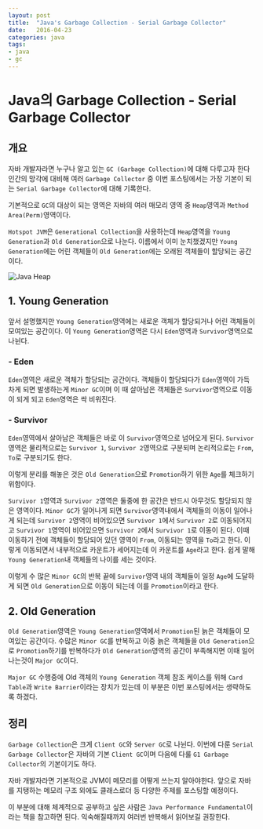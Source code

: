 ```yaml
---
layout: post
title:  "Java's Garbage Collection - Serial Garbage Collector"
date:   2016-04-23
categories: java
tags:
- java
- gc
---
```

# Java의 Garbage Collection - Serial Garbage Collector

## 개요
자바 개발자라면 누구나 알고 있는 `GC (Garbage Collection)`에 대해 다루고자 한다<br/>
인간의 망각에 대비해 여러 `Garbage Collector` 중 이번 포스팅에서는 가장 기본이 되는 `Serial Garbage Collector`에 대해 기록한다.

기본적으로 `GC`의 대상이 되는 영역은 자바의 여러 매모리 영역 중 `Heap`영역과 `Method Area(Perm)`영역이다.

`Hotspot JVM`은 `Generational Collection`을 사용하는데 `Heap`영역을 `Young Generation`과 `Old Generation`으로 나눈다.
이름에서 이미 눈치챘겠지만 `Young Generation`에는 어린 객체들이 `Old Generation`에는 오래된 객체들이 할당되는 공간이다.

![Java Heap](/assets/post_image/java_heap.png)

## 1. Young Generation
앞서 설명했지만 `Young Generation`영역에는 새로운 객체가 할당되거나 어린 객체들이 모여있는 공간이다. 이 `Young Generation`영역은 다시 `Eden`영역과 `Survivor`영역으로 나뉜다.

### - Eden
`Eden`영역은 새로운 객체가 할당되는 공간이다. 객체들이 할당되다가 `Eden`영역이 가득차게 되면 발생하는게 `Minor GC`이며 이 때 살아남은 객체들은 `Survivor`영역으로 이동이 되게 되고 `Eden`영역은 싹 비워진다.

### - Survivor
`Eden`영역에서 살아남은 객체들은 바로 이 `Survivor`영역으로 넘어오게 된다. `Survivor`영역은 물리적으로는 `Survivor 1`, `Survivor 2`영역으로 구분되며 논리적으로는 `From`, `To`로 구분되기도 한다.

이렇게 분리를 해놓은 것은 `Old Generation`으로 `Promotion`하기 위한 `Age`를 체크하기 위함이다.

`Survivor 1`영역과 `Survivor 2`영역은 둘중에 한 공간은 반드시 아무것도 할당되지 않은 영역이다.
`Minor GC`가 일어나게 되면 `Survivor`영역내에서 객체들의 이동이 일어나게 되는데 `Survivor 2`영역이 비어있으면 `Survivor 1`에서 `Survivor 2`로 이동되어지고 `Survivor 1`영역이 비어있으면 `Survivor 2`에서 `Survivor 1`로 이동이 된다.
이때 이동하기 전에 객체들이 할당되어 있던 영역이 `From`, 이동되는 영역을 `To`라고 한다. 이렇게 이동되면서 내부적으로 카운트가 세어지는데 이 카운트를 `Age`라고 한다. 쉽게 말해 `Young Generation`내 객체들의 나이를 세는 것이다.

이렇게 수 많은 `Minor GC`의 반복 끝에 `Survivor`영역 내의 객체들이 일정 `Age`에 도달하게 되면 `Old Generation`으로 이동이 되는데 이를 `Promotion`이라고 한다.

## 2. Old Generation
`Old Generation`영역은 `Young Generation`영역에서 `Promotion`된 늙은 객체들이 모여있는 공간이다. 수많은 `Minor GC`를 반복하고 이중 늙은 객체들을 `Old Generation`으로 `Promotion`하기를 반복하다가 `Old Generation`영역의 공간이 부족해지면 이때 일어나는것이 `Major GC`이다.

`Major GC` 수행중에 Old 객체의 `Young Generation` 객체 참조 케이스를 위해 `Card Table`과 `Write Barrier`이라는 장치가 있는데 이 부분은 이번 포스팅에서는 생략하도록 하겠다.


## 정리
`Garbage Collection`은 크게 `Client GC`와 `Server GC`로 나뉜다. 이번에 다룬 `Serial Garbage Collector`은 자바의 기본 `Client GC`이며 다음에 다룰 `G1 Garbage Collector`의 기본이기도 하다.

자바 개발자라면 기본적으로 JVM이 메모리를 어떻게 쓰는지 알아야한다. 앞으로 자바를 지탱하는 메모리 구조 외에도 클래스로더 등 다양한 주제를 포스팅할 예정이다.

이 부분에 대해 체계적으로 공부하고 싶은 사람은 `Java Performance Fundamental`이라는 책을 참고하면 된다. 익숙해질때까지 여러번 반복해서 읽어보길 권장한다.